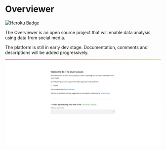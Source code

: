 # Overviewer

[![Heroku Badge](https://img.shields.io/badge/Heroku-App%20link-Purple)](https://theoverviewer.herokuapp.com)

The Overviewer is an open source project that will enable data analysis using data from social media.

The platform is still in early dev stage. Documentation, comments and descriptions will be added progressively.

![App Home](./assets/home.png)